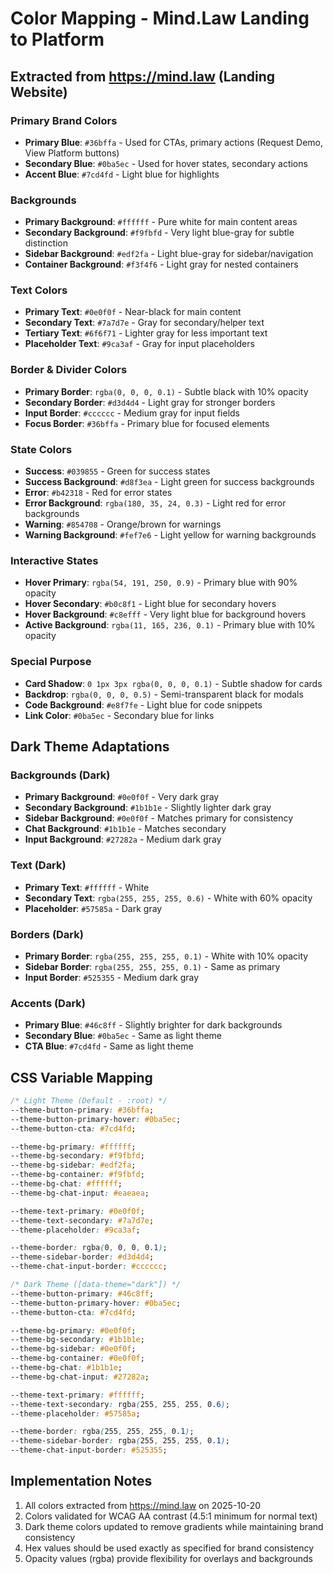# Color Mapping - Mind.Law Landing to Platform

## Extracted from https://mind.law (Landing Website)

### Primary Brand Colors
- **Primary Blue**: `#36bffa` - Used for CTAs, primary actions (Request Demo, View Platform buttons)
- **Secondary Blue**: `#0ba5ec` - Used for hover states, secondary actions
- **Accent Blue**: `#7cd4fd` - Light blue for highlights

### Backgrounds
- **Primary Background**: `#ffffff` - Pure white for main content areas
- **Secondary Background**: `#f9fbfd` - Very light blue-gray for subtle distinction
- **Sidebar Background**: `#edf2fa` - Light blue-gray for sidebar/navigation
- **Container Background**: `#f3f4f6` - Light gray for nested containers

### Text Colors
- **Primary Text**: `#0e0f0f` - Near-black for main content
- **Secondary Text**: `#7a7d7e` - Gray for secondary/helper text
- **Tertiary Text**: `#6f6f71` - Lighter gray for less important text
- **Placeholder Text**: `#9ca3af` - Gray for input placeholders

### Border & Divider Colors
- **Primary Border**: `rgba(0, 0, 0, 0.1)` - Subtle black with 10% opacity
- **Secondary Border**: `#d3d4d4` - Light gray for stronger borders
- **Input Border**: `#cccccc` - Medium gray for input fields
- **Focus Border**: `#36bffa` - Primary blue for focused elements

### State Colors
- **Success**: `#039855` - Green for success states
- **Success Background**: `#d8f3ea` - Light green for success backgrounds
- **Error**: `#b42318` - Red for error states
- **Error Background**: `rgba(180, 35, 24, 0.3)` - Light red for error backgrounds
- **Warning**: `#854708` - Orange/brown for warnings
- **Warning Background**: `#fef7e6` - Light yellow for warning backgrounds

### Interactive States
- **Hover Primary**: `rgba(54, 191, 250, 0.9)` - Primary blue with 90% opacity
- **Hover Secondary**: `#b0c8f1` - Light blue for secondary hovers
- **Hover Background**: `#c8efff` - Very light blue for background hovers
- **Active Background**: `rgba(11, 165, 236, 0.1)` - Primary blue with 10% opacity

### Special Purpose
- **Card Shadow**: `0 1px 3px rgba(0, 0, 0, 0.1)` - Subtle shadow for cards
- **Backdrop**: `rgba(0, 0, 0, 0.5)` - Semi-transparent black for modals
- **Code Background**: `#e8f7fe` - Light blue for code snippets
- **Link Color**: `#0ba5ec` - Secondary blue for links

## Dark Theme Adaptations

### Backgrounds (Dark)
- **Primary Background**: `#0e0f0f` - Very dark gray
- **Secondary Background**: `#1b1b1e` - Slightly lighter dark gray
- **Sidebar Background**: `#0e0f0f` - Matches primary for consistency
- **Chat Background**: `#1b1b1e` - Matches secondary
- **Input Background**: `#27282a` - Medium dark gray

### Text (Dark)
- **Primary Text**: `#ffffff` - White
- **Secondary Text**: `rgba(255, 255, 255, 0.6)` - White with 60% opacity
- **Placeholder**: `#57585a` - Dark gray

### Borders (Dark)
- **Primary Border**: `rgba(255, 255, 255, 0.1)` - White with 10% opacity
- **Sidebar Border**: `rgba(255, 255, 255, 0.1)` - Same as primary
- **Input Border**: `#525355` - Medium dark gray

### Accents (Dark)
- **Primary Blue**: `#46c8ff` - Slightly brighter for dark backgrounds
- **Secondary Blue**: `#0ba5ec` - Same as light theme
- **CTA Blue**: `#7cd4fd` - Same as light theme

## CSS Variable Mapping

```css
/* Light Theme (Default - :root) */
--theme-button-primary: #36bffa;
--theme-button-primary-hover: #0ba5ec;
--theme-button-cta: #7cd4fd;

--theme-bg-primary: #ffffff;
--theme-bg-secondary: #f9fbfd;
--theme-bg-sidebar: #edf2fa;
--theme-bg-container: #f9fbfd;
--theme-bg-chat: #ffffff;
--theme-bg-chat-input: #eaeaea;

--theme-text-primary: #0e0f0f;
--theme-text-secondary: #7a7d7e;
--theme-placeholder: #9ca3af;

--theme-border: rgba(0, 0, 0, 0.1);
--theme-sidebar-border: #d3d4d4;
--theme-chat-input-border: #cccccc;

/* Dark Theme ([data-theme="dark"]) */
--theme-button-primary: #46c8ff;
--theme-button-primary-hover: #0ba5ec;
--theme-button-cta: #7cd4fd;

--theme-bg-primary: #0e0f0f;
--theme-bg-secondary: #1b1b1e;
--theme-bg-sidebar: #0e0f0f;
--theme-bg-container: #0e0f0f;
--theme-bg-chat: #1b1b1e;
--theme-bg-chat-input: #27282a;

--theme-text-primary: #ffffff;
--theme-text-secondary: rgba(255, 255, 255, 0.6);
--theme-placeholder: #57585a;

--theme-border: rgba(255, 255, 255, 0.1);
--theme-sidebar-border: rgba(255, 255, 255, 0.1);
--theme-chat-input-border: #525355;
```

## Implementation Notes

1. All colors extracted from https://mind.law on 2025-10-20
2. Colors validated for WCAG AA contrast (4.5:1 minimum for normal text)
3. Dark theme colors updated to remove gradients while maintaining brand consistency
4. Hex values should be used exactly as specified for brand consistency
5. Opacity values (rgba) provide flexibility for overlays and backgrounds
